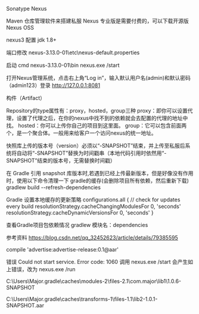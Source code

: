 Sonatype Nexus

 Maven 仓库管理软件来搭建私服
Nexus 专业版是需要付费的，可以下载开源版 Nexus OSS

nexus3 配置 jdk 1.8+

端口修改
nexus-3.13.0-01\etc\nexus-default.properties


启动
cmd  nexus-3.13.0-01\bin
nexus.exe /start


打开Nexus管理系统，点击右上角“Log in”，输入默认用户名(admin)和默认密码（admin123）登录
http://127.0.0.1:8081



构件（Artifact）


Repository的type属性有：proxy，hosted，group三种
proxy：即你可以设置代理，设置了代理之后，在你的nexus中找不到的依赖就会去配置的代理的地址中找。
hosted：你可以上传你自己的项目到这里面。
group：它可以包含前面两个，是一个聚合体。一般用来给客户一个访问nexus的统一地址。


快照库上传的版本号（version）必须以“-SNAPSHOT”结束，并上传至私服后系统将自动将“-SNAPSHOT”替换为时间戳串（本地代码引用时依然用“-SNAPSHOT”结束的版本号，无需替换时间戳）

在 Gradle 引用 snapshot 库版本时,若遇到已经上传最新版本，但是好像没有作用时，使用以下命令清理一下 gradle的缓存(会删除项目所有依赖，然后重新下载)
gradlew build --refresh-dependencies


Gradle 设置本地缓存的更新策略
configurations.all {
	// check for updates every build
    resolutionStrategy.cacheChangingModulesFor 0, 'seconds'
    resolutionStrategy.cacheDynamicVersionsFor 0, 'seconds'
}

查看Gradle项目包依赖情况
gradlew 模块名：dependencies

参考资料
https://blog.csdn.net/qq_32452623/article/details/79385595


 compile 'advertise:advertise-release:0.1@aar'



 错误 Could not start service. Error code: 1060
 调用 nexus.exe /start 会产生如上错误，改为 nexus.exe /run



 C:\Users\Major\.gradle\caches\modules-2\files-2.1\com.major\lib1\1.0.6-SNAPSHOT

 C:\Users\Major\.gradle\caches\transforms-1\files-1.1\lib2-1.0.1-SNAPSHOT.aar
